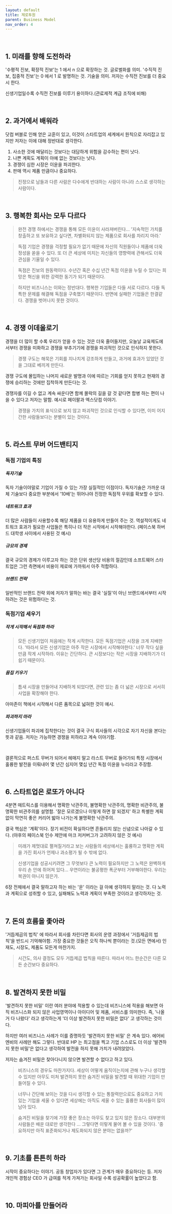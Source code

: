 ```yaml
---
layout: default
title: 제로투원
parent: Business Model
nav_order: 4
---
```


<br>

## 1. 미래를 향해 도전하라

'수평적 진보, 확장적 진보'는 1 에서 n 으로 확장하는 것. 글로벌화를 의미.
'수직적 진보, 집중적 진보'는 0 에서 1 로 발명하는 것. 기술을 의미. 저자는 수직전 진보를 더 중요시 한다.

신생기업일수록 수직전 진보를 이루기 용이하다.(관료제적 계급 조직에 비해)

<br>

## 2. 과거에서 배워라

닷컴 버블로 인해 얻은 교훈이 있고, 이것이 스타트업의 세계에서 원칙으로 자리잡고 있지만 저자는 이에 대해 정반대로 생각한다.

1. 사소한 것에 매달리는 것보다는 대담하게 위험을 감수하는 편이 낫다.
2. 나쁜 계획도 계획이 아예 없는 것보다는 낫다.
3. 경쟁이 심한 시장은 이윤을 파괴한다.
4. 판매 역시 제품 만큼이나 중요하다.

> 진정으로 남들과 다른 사람은 다수에게 반대하는 사람이 아니라 스스로 생각하는 사람이다.

<br>

## 3. 행복한 회사는 모두 다르다

> 완전 경쟁 하에서는 경쟁을 통해 모든 이윤이 사라져버린다... '지속적인 가치를 창출하고 또 보유하고 싶다면, 차별화되지 않는 제품으로 회사를 차리지 마라.'

> 독점 기업은 경쟁을 걱정할 필요가 없기 때문에 자신의 직원들이나 제품에 더욱 정성을 쏟을 수 있다. 또 더 큰 세상에 미치는 자신들의 영향력에 관해서도 더욱 관심을 기울일 수 있다.

> 독점은 진보의 원동력이다. 수년간 혹은 수십 년간 독점 이윤을 누릴 수 있다는 희망은 혁신을 위한 강력한 동기가 되기 때문이다.

> 하지만 비즈니스는 이와는 정반대다. 행복한 기업들은 다들 서로 다르다. 다들 독특한 문제를 해결해 독점을 구축했기 때문이다. 반면에 실패한 기업들은 한결같다. 경쟁을 벗어나지 못한 것이다.

<br>

## 4. 경쟁 이데올로기

경쟁을 더 많이 할 수록 우리가 얻을 수 있는 것은 더욱 줄어들지만, 오늘날 교육제도에서부터 경쟁을 미화하고 경쟁을 부추기기에 경쟁을 파괴적인 것으로 인식하지 못한다.

> 경쟁 구도는 해묵은 기회를 지나치게 강조하게 만들고, 과거에 효과가 있었던 것을 그대로 베끼게 만든다. 

경쟁 구도에 몰입하는 나머지 새로운 발명과 이에 따르는 기회를 얻지 못하고 현재의 경쟁에 승리하는 것에만 집착하게 만든다는 것.

경쟁자를 이길 수 없고 계속 싸운다면 함께 몰락의 길을 갈 것 같다면 합병 하는 편이 나을 수 있다고 저자는 말함. 예시로 페이팔과 엑스닷컴 이야기.

> 경쟁을 가치의 표식으로 보지 않고 파괴적인 것으로 인식할 수 있다면, 이미 어지간한 사람들보다는 분별이 있는 것이다.

<br>

## 5. 라스트 무버 어드밴티지

### 독점 기업의 특징

##### 독자기술
독자 기술이야말로 기업이 가질 수 있는 가장 실질적인 이점이다. 독자기술은 가까운 대체 기술보다 중요한 부분에서 '10배'는 뛰어나야 진정한 독점적 우위를 확보할 수 있다.

##### 네트워크 효과
더 많은 사람들이 사용할수록 해당 제품을 더 유용하게 만들어 주는 것. 역설적이게도 네트워크 효과가 필요한 사업들은 특히나 더 작은 시작에서 시작해야한다.
(페이스북 하버드 대학생 사이에서 사용된 것 예시)

##### 규모의 경제
결국 규모의 경제가 이루고자 하는 것은 단위 생산당 비용의 절감인데 소프트웨어 스타트업은 그런 측면에서 비용이 제로에 가까워서 아주 적합하다.

##### 브랜드 전략
일반적인 브랜드 전략 외에 저자가 말하는 바는 결국 '실질'이 아닌 브랜드에서부터 시작하려는 것은 위험하다는 것.

### 독점기업 세우기

##### 작게 시작해서 독점화 하라

> 모든 신생기업이 처음에는 작게 시작한다. 모든 독점기업은 시장을 크게 지배한다. '따라서 모든 신생기업은 아주 작은 시장에서 시작해야한다.'
> 너무 작다 싶을 만큼 작게 시작하라. 이유는 간단하다. 큰 시장보다는 작은 시장을 지배하기가 더 쉽기 때문이다.

##### 몸집 키우기

> 틈새 시장을 만들어내 지배하게 되었다면, 관련 있는 좀 더 넓은 시장으로 서서히 사업을 확장해야 한다.

아마존이 책에서 시작해서 다른 품목으로 넓혀한 것이 예시.

##### 파괴하지 마라

신생기업들이 파괴에 집착한다는 것이 결국 구식 회사들의 시각으로 자기 자신을 본다는 뜻과 같음. 저자는 가능하면 경쟁을 피하라고 계속 이야기함.

<br>

결론적으로 퍼스트 무버가 되어서 헤매지 말고 라스트 무버로 들어가되 특정 시장에서 훌륭한 발전을 이뤄내어 몇 년간 심지어 몇십 년간 독점 이윤을 누리라고 주장함.

<br>

## 6. 스타트업은 로또가 아니다

4분면 매트릭스를 이용해서 명확한 낙관주의, 불명확한 낙관주의, 명확한 비관주의, 불명확한 비관주의를 설명함.
'잘은 모르겠으나 이렇게 하면 잘 되겠지' 하고 특별한 계획없이 막연히 좋은 커리어 밟아 나가는게 불명확한 낙관주의.

결국 핵심은 '계획'이다. 장기 비전이 확실하다면 흔들리지 않는 신념으로 나아갈 수 있다.
(야후의 페이스북 인수 제안에 마크 저커버그가 고려하지 않은 것 예시)

> 미래가 제멋대로 펼쳐질거라고 보는 사람들의 세상에서는 훌륭하고 명확한 계획을 가진 회사가 언제나 과소평가 될 수 밖에 없다.

> 신생기업을 성공시키려면 그 무엇보다 큰 노력이 필요하지만 그 노력은 완벽하게 우리 손 안에 쥐어져 있다... 우연이라는 불공평한 폭군부터 거부해야한다. 우리는 복권이 아니지 않은가.

6장 전체에서 결국 말하고자 하는 바는 '운' 이라는 걸 아예 생각하지 말라는 것. 다 노력과 계획으로 성취할 수 있고, 실패해도 노력과 계획이 부족한 것이라고 생각하자는 것.

<br>

## 7. 돈의 흐름을 좇아라

'거듭제곱의 법칙' 에 따라서 회사를 차린다면 회사의 운영 과정에서 '거듭제곱의 법칙'을 반드시 기억해야함. 가장 중요한 것들은 오직 하나씩 뿐이라는 것.(모든 면에서)
인재도, 시장도, 제품도 모든게 마찬가지.

> 시간도, 의사 결정도 모두 거듭제곱 법칙을 따른다. 따라서 어느 한순간은 다른 모든 순간보다 중요하다.

<br>

## 8. 발견하지 못한 비밀

'발견하지 못한 비밀' 이란 여러 분야에 적용할 수 있는데 비즈니스에 적용을 해보면 아직 비즈니스화 되지 않은 사업영역이나 아이디어 및 제품, 서비스를 의미한다.
즉, '나올거 다 나왔다' 라고 생각하는게 '더 이상 발견하지 못한 비밀은 없다' 고 생각하는 것이다.

하지만 여러 비즈니스 사례가 이를 증명하듯 '발견하지 못한 비밀' 은 계속 있다. 에어비엔비의 사례만 해도 그렇다. 반대로 HP 는 최고점을 찍고 기업 스스로도
더 이상 '발견하지 못한 비밀'은 없다고 생각하여 발전을 하지 못해 가치가 내려앉았다.

저자는 숨겨진 비밀은 찾아다니지 않으면 발견할 수 없다고 하고 있다.

> 비즈니스의 경우도 마찬가지다. 세상이 어떻게 움직이는지에 관해 누구나 생각할 수 있지만 아무도 미처 발견하지 못한 숨겨진 비밀을 발견할 때 위대한 기업이 만들어질 수 있다.

> 너무나 간단해 보이는 것을 다시 생각할 수 있는 통찰력만으로도 중요하고 가치 있는 기업을 세울 수 있다면 세상에는 아직도 세울 수 있는 훌륭한 회사들이 많이 남아 있다.

> 숨겨진 비밀을 찾기에 가장 좋은 장소는 아무도 찾고 있지 않은 장소다. 대부분의 사람들은 배운 대로만 생각한다 ... 그렇다면 이렇게 물어 볼 수 있을 것이다.
> '중요하지만 아직 표준화되거나 제도화되지 않은 분야는 없을까?'

<br>

## 9. 기초를 튼튼히 하라

시작이 중요하다는 이야기. 공동 창업자가 있다면 그 관계가 매우 중요하다는 등.
저자 개인적 경험상 CEO 가 급여를 적게 가져가는 회사일 수록 성공확률이 높았다고 함.

<br>

## 10. 마피아를 만들어라







